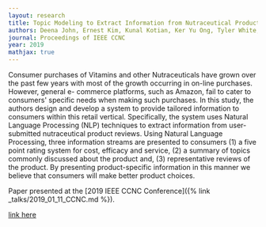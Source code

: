```yaml
---
layout: research 
title: Topic Modeling to Extract Information from Nutraceutical Product Reviews 
authors: Deena John, Ernest Kim, Kunal Kotian, Ker Yu Ong, Tyler White, Luba Gloukhova, Nicholas Ross and Diane Woodbridge
journal: Proceedings of IEEE CCNC
year: 2019
mathjax: true
---
```


Consumer purchases of Vitamins and other Nutraceuticals have grown over the past few years with most of the growth occurring in on-line purchases. However, general e- commerce platforms, such as Amazon, fail to cater to consumers' specific needs when making such purchases. In this study, the authors design and develop a system to provide tailored information to consumers within this retail vertical. Specifically, the system uses Natural Language Processing (NLP) techniques to extract information from user-submitted nutraceutical product reviews. Using Natural Language Processing, three information streams are presented to consumers (1) a five point rating system for cost, efficacy and service, (2) a summary of topics commonly discussed about the product and, (3) representative reviews of the product. By presenting product-specific information in this manner we believe that consumers will make better product choices.

Paper presented at the [2019 IEEE CCNC Conference]({% link _talks/2019_01_11_CCNC.md %}).

[link here](https://ieeexplore.ieee.org/document/8651723)

